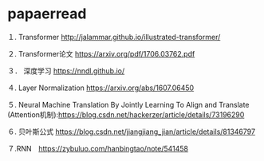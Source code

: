 # papaerread
１. Transformer http://jalammar.github.io/illustrated-transformer/

２. Transformer论文 https://arxiv.org/pdf/1706.03762.pdf

３． 深度学习 https://nndl.github.io/ 

４. Layer Normalization https://arxiv.org/abs/1607.06450

５. Neural Machine Translation By Jointly Learning To Align and Translate (Attention机制):https://blog.csdn.net/hackerzer/article/details/73196290

６. 贝叶斯公式 https://blog.csdn.net/jiangjiang_jian/article/details/81346797

７.RNN　https://zybuluo.com/hanbingtao/note/541458
